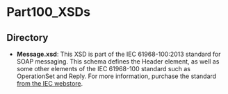 # Part100_XSDs
## Directory
- **Message.xsd**: This XSD is part of the IEC 61968-100:2013 standard for SOAP messaging. This schema defines the Header element, as well as some other elements of the IEC 61968-100 standard such as OperationSet and Reply. For more information, purchase the standard [from the IEC webstore](https://webstore.iec.ch/publication/6198).
